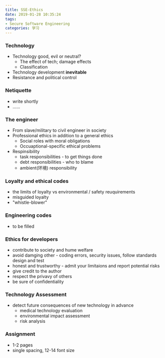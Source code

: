 ```yaml
---
title: SSE-Ethics
date: 2019-01-28 10:35:24
tags:
- Secure Software Engineering
categories: 学习
---
```


### Technology
- Technology good, evil or neutral? 
  - The effect of tech; damage effects 
  - Classification
- Technology development **inevitable**
- Resistance and political control

<!-- more -->

### Netiquette
- write shortly
- ......

### The engineer
- From slave/military to civil engineer in society
- Professional ethics in addition to a general ethics
	- Social roles with moral obligations
	- Occuaptional-specific ethical problems 
- Respinsibility 
	- task responsibilities - to get things done
	- debt responsibilities - who to blame
	- ambient(环境) responsibility

### Loyalty and ethical codes
- the limits of loyalty vs environmental / safety reuquirements
- misguided loyalty
- "whistle-blower"

### Engineering codes
- to be filled

### Ethics for developers
- contribute to society and hume welfare
- avoid damging other - coding errors, security issues, follow standards design and test
- honest and trustworthy - admit your limitaions and report potential risks
- give credit to the author
- respect the privavy of others
- be sure of confidentiality

### Technology Assessment
- detect future consequences of new technology in advance
	- medical technology evaluation
	- environmental impact assessment
	- risk analysis

### Assignment 
- 1-2 pages
- single spacing, 12-14 font size

